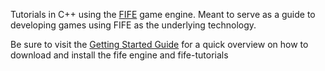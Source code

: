 Tutorials in C++ using the [FIFE](http://www.fifengine.net) game engine. Meant to serve as a guide to developing games using FIFE as the underlying technology.


Be sure to visit the [Getting Started Guide](http://code.google.com/p/fife-tutorials/wiki/GettingStarted) for a quick overview on how to download and install the fife engine and fife-tutorials